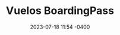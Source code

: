 ---
date: '2023-07-18 11:54 -0400'
featured: false
types:
  - Operadores
title: Vuelos BoardingPass
region: Nor-Oriental
state: Sucre
phone_number: +58 426 5203724
address: Caracas
website: boardingpass.network
facebook_user: tuboarding
twitter_user: tuboarding
instagram_user: tuboarding
services: Viajes
services_extra: Comida
image: /assets/images/BP-300x300.jpg
---